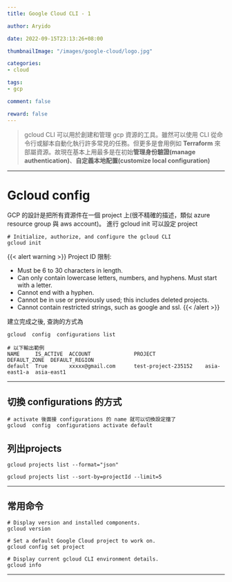 ```yaml
---
title: Google Cloud CLI - 1

author: Aryido

date: 2022-09-15T23:13:26+08:00

thumbnailImage: "/images/google-cloud/logo.jpg"

categories:
- cloud

tags:
- gcp

comment: false

reward: false
---
```

<!--BODY-->
>  gcloud CLI 可以用於創建和管理 gcp 資源的工具。雖然可以使用 CLI 從命令行或腳本自動化執行許多常見的任務。但更多是會用例如  **Terraform** 來部屬資源。故現在基本上用最多是在初始**管理身份驗證(manage authentication)**、**自定義本地配置(customize local configuration)**

<!--more-->

---

# Gcloud config
GCP 的設計是把所有資源件在一個 project 上(很不精確的描述，類似 azure resource group 與 aws account)。 進行 gcloud init 可以設定 project
```
# Initialize, authorize, and configure the gcloud CLI
gcloud init

```
{{< alert warning >}}
Project ID 限制:

- Must be 6 to 30 characters in length.
- Can only contain lowercase letters, numbers, and hyphens.
Must start with a letter.
- Cannot end with a hyphen.
- Cannot be in use or previously used; this includes deleted projects.
- Cannot contain restricted strings, such as google and ssl.
{{< /alert >}}

建立完成之後, 查詢的方式為
```
gcloud  config  configurations list

# 以下輸出範例
NAME     IS_ACTIVE  ACCOUNT              PROJECT                DEFAULT_ZONE  DEFAULT_REGION
default  True       xxxxx@gmail.com      test-project-235152    asia-east1-a  asia-east1

```

---

## 切換 configurations 的方式
```
# activate 後面接 configurations 的 name 就可以切換設定擋了
gcloud  config  configurations activate default
```

## 列出projects
```
gcloud projects list --format="json"

gcloud projects list --sort-by=projectId --limit=5
```

---

## 常用命令
```
# Display version and installed components.
gcloud version

# Set a default Google Cloud project to work on.
gcloud config set project

# Display current gcloud CLI environment details.
gcloud info
```

---